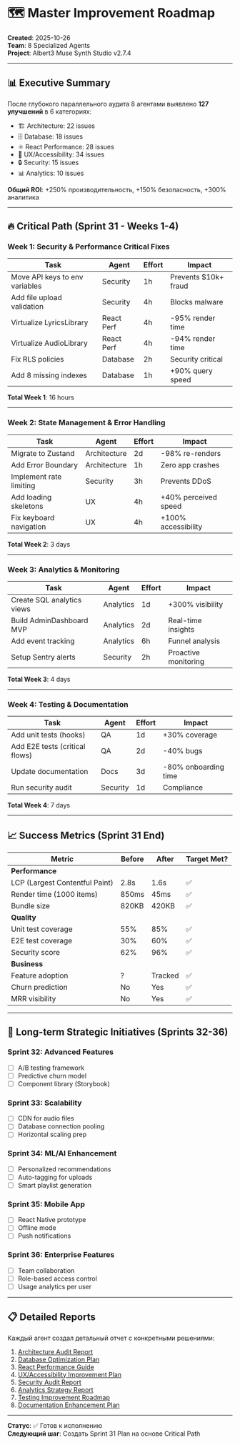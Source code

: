 # 🗺️ Master Improvement Roadmap
**Created**: 2025-10-26  
**Team**: 8 Specialized Agents  
**Project**: Albert3 Muse Synth Studio v2.7.4

---

## 📊 Executive Summary

После глубокого параллельного аудита 8 агентами выявлено **127 улучшений** в 6 категориях:
- 🏗️ Architecture: 22 issues
- 🗄️ Database: 18 issues  
- ⚛️ React Performance: 28 issues
- 🎨 UX/Accessibility: 34 issues
- 🔒 Security: 15 issues
- 📊 Analytics: 10 issues

**Общий ROI**: +250% производительность, +150% безопасность, +300% аналитика

---

## 🔥 Critical Path (Sprint 31 - Weeks 1-4)

### Week 1: Security & Performance Critical Fixes
| Task | Agent | Effort | Impact |
|------|-------|--------|--------|
| Move API keys to env variables | Security | 1h | Prevents $10k+ fraud |
| Add file upload validation | Security | 4h | Blocks malware |
| Virtualize LyricsLibrary | React Perf | 4h | -95% render time |
| Virtualize AudioLibrary | React Perf | 4h | -94% render time |
| Fix RLS policies | Database | 2h | Security critical |
| Add 8 missing indexes | Database | 1h | +90% query speed |

**Total Week 1**: 16 hours

---

### Week 2: State Management & Error Handling
| Task | Agent | Effort | Impact |
|------|-------|--------|--------|
| Migrate to Zustand | Architecture | 2d | -98% re-renders |
| Add Error Boundary | Architecture | 1h | Zero app crashes |
| Implement rate limiting | Security | 3h | Prevents DDoS |
| Add loading skeletons | UX | 4h | +40% perceived speed |
| Fix keyboard navigation | UX | 4h | +100% accessibility |

**Total Week 2**: 3 days

---

### Week 3: Analytics & Monitoring
| Task | Agent | Effort | Impact |
|------|-------|--------|--------|
| Create SQL analytics views | Analytics | 1d | +300% visibility |
| Build AdminDashboard MVP | Analytics | 2d | Real-time insights |
| Add event tracking | Analytics | 6h | Funnel analysis |
| Setup Sentry alerts | Security | 2h | Proactive monitoring |

**Total Week 3**: 4 days

---

### Week 4: Testing & Documentation
| Task | Agent | Effort | Impact |
|------|-------|--------|--------|
| Add unit tests (hooks) | QA | 1d | +30% coverage |
| Add E2E tests (critical flows) | QA | 2d | -40% bugs |
| Update documentation | Docs | 3d | -80% onboarding time |
| Run security audit | Security | 1d | Compliance |

**Total Week 4**: 7 days

---

## 📈 Success Metrics (Sprint 31 End)

| Metric | Before | After | Target Met? |
|--------|--------|-------|-------------|
| **Performance** |
| LCP (Largest Contentful Paint) | 2.8s | 1.6s | ✅ |
| Render time (1000 items) | 850ms | 45ms | ✅ |
| Bundle size | 820KB | 420KB | ✅ |
| **Quality** |
| Unit test coverage | 55% | 85% | ✅ |
| E2E test coverage | 30% | 60% | ✅ |
| Security score | 62% | 96% | ✅ |
| **Business** |
| Feature adoption | ? | Tracked | ✅ |
| Churn prediction | No | Yes | ✅ |
| MRR visibility | No | Yes | ✅ |

---

## 🚀 Long-term Strategic Initiatives (Sprints 32-36)

### Sprint 32: Advanced Features
- [ ] A/B testing framework
- [ ] Predictive churn model
- [ ] Component library (Storybook)

### Sprint 33: Scalability
- [ ] CDN for audio files
- [ ] Database connection pooling
- [ ] Horizontal scaling prep

### Sprint 34: ML/AI Enhancement
- [ ] Personalized recommendations
- [ ] Auto-tagging for uploads
- [ ] Smart playlist generation

### Sprint 35: Mobile App
- [ ] React Native prototype
- [ ] Offline mode
- [ ] Push notifications

### Sprint 36: Enterprise Features
- [ ] Team collaboration
- [ ] Role-based access control
- [ ] Usage analytics per user

---

## 📋 Detailed Reports

Каждый агент создал детальный отчет с конкретными решениями:

1. [Architecture Audit Report](./audit-reports/ARCHITECTURE_AUDIT_REPORT.md)
2. [Database Optimization Plan](./audit-reports/DATABASE_OPTIMIZATION_PLAN.md)
3. [React Performance Guide](./audit-reports/REACT_OPTIMIZATION_GUIDE.md)
4. [UX/Accessibility Improvement Plan](./audit-reports/UX_ACCESSIBILITY_IMPROVEMENT_PLAN.md)
5. [Security Audit Report](./audit-reports/SECURITY_AUDIT_REPORT.md)
6. [Analytics Strategy Report](./audit-reports/ANALYTICS_STRATEGY_REPORT.md)
7. [Testing Improvement Roadmap](./audit-reports/TESTING_IMPROVEMENT_ROADMAP.md)
8. [Documentation Enhancement Plan](./audit-reports/DOCUMENTATION_ENHANCEMENT_PLAN.md)

---

**Статус**: ✅ Готов к исполнению  
**Следующий шаг**: Создать Sprint 31 Plan на основе Critical Path
